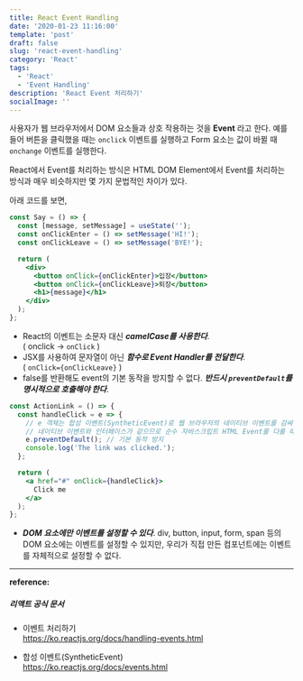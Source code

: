 ```yaml
---
title: React Event Handling
date: '2020-01-23 11:16:00'
template: 'post'
draft: false
slug: 'react-event-handling'
category: 'React'
tags:
  - 'React'
  - 'Event Handling'
description: 'React Event 처리하기'
socialImage: ''
---
```


사용자가 웹 브라우저에서 DOM 요소들과 상호 작용하는 것을 **Event** 라고 한다. 예를 들어 버튼을 클릭했을 때는 `onclick` 이벤트를 실행하고 Form 요소는 값이 바뀔 때 `onchange` 이벤트를 실행한다.

React에서 Event를 처리하는 방식은 HTML DOM Element에서 Event를 처리하는 방식과 매우 비슷하지만 몇 가지 문법적인 차이가 있다.

아래 코드를 보면,

```jsx
const Say = () => {
  const [message, setMessage] = useState('');
  const onClickEnter = () => setMessage('HI!');
  const onClickLeave = () => setMessage('BYE!');

  return (
    <div>
      <button onClick={onClickEnter}>입장</button>
      <button onClick={onClickLeave}>퇴장</button>
      <h1>{message}</h1>
    </div>
  );
};
```

- React의 이벤트는 소문자 대신 _**camelCase를 사용한다**_.  
  ( onclick -> `onClick` )
- JSX를 사용하여 문자열이 아닌 _**함수로 Event Handler를 전달한다**_.  
  ( `onClick={onClickLeave}` )
- false를 반환해도 event의 기본 동작을 방지할 수 없다. _**반드시 `preventDefault`를 명시적으로 호출해야 한다**_.

```jsx
const ActionLink = () => {
  const handleClick = e => {
    // e 객체는 합성 이벤트(SyntheticEvent)로 웹 브라우저의 네이티브 이벤트를 감싸는 객체
    // 네이티브 이벤트와 인터페이스가 같으므로 순수 자바스크립트 HTML Event를 다룰 때와 똑같이 사용 가능하다.
    e.preventDefault(); // 기본 동작 방지
    console.log('The link was clicked.');
  };

  return (
    <a href="#" onClick={handleClick}>
      Click me
    </a>
  );
};
```

- _**DOM 요소에만 이벤트를 설정할 수 있다**_. div, button, input, form, span 등의 DOM 요소에는 이벤트를 설정할 수 있지만, 우리가 직접 만든 컴포넌트에는 이벤트를 자체적으로 설정할 수 없다.

<hr>

**reference:**

##### 리액트 공식 문서

- 이벤트 처리하기  
  <https://ko.reactjs.org/docs/handling-events.html>

- 합성 이벤트(SyntheticEvent)  
  <https://ko.reactjs.org/docs/events.html>
